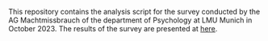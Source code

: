 This repository contains the analysis script for the survey conducted by the AG Machtmissbrauch of the department of Psychology at LMU Munich in October 2023.
The results of the survey are presented at [here](<https://florianpargent.github.io/AG_Machtmissbrauch/>).
